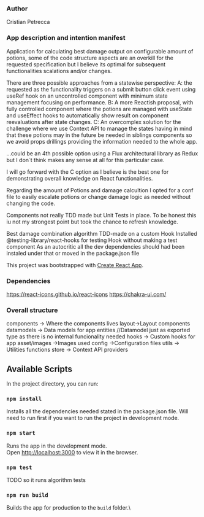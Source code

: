 ### Author 
Cristian Petrecca

### App description and intention manifest
Application for calculating best damage output on configurable amount of potions, some of the code structure aspects are an overkill for the requested specification but I believe its optimal for subsequent functionalities scalations and/or changes.

There are three possible approaches from a statewise perspective:
 A: the requested as the functionality triggers on a submit button click event using useRef hook on an uncontrolled component with minimum state management focusing on performance.
 B: A more Reactish proposal, with fully controlled component where the potions are managed with useState and useEffect hooks to automatically show result on component reevaluations after state changes.
 C: An overcomplex solution for the challenge where we use Context API to manage the states having in mind that these potions may in the future be needed in siblings components so we avoid props drillings providing the information needed to the whole app.

...could be an 4th possible option using a Flux architectural library as Redux but I don´t think makes any sense at all for this particular case.
 
I will go forward with the C option as I believe is the best one for demonstrating overall knowledge on React functionalities.

Regarding the amount of Potions and damage calcultion I opted for a conf file to easily escalate potions or change damage logic as needed without changing the code.

Components not really TDD made but Unit Tests in place. To be honest this iu not my strongest point but took the chance to refresh knowledge.

Best damage combination algorithm TDD-made on a custom Hook
Installed  @testing-library/react-hooks for testing Hook without making a test component 
As an autocritic all the dev dependencies should had been instaled under that or moved in the package.json file


This project was bootstrapped with [Create React App](https://github.com/facebook/create-react-app).

### Dependencies
https://react-icons.github.io/react-icons
https://chakra-ui.com/

### Overall structure
components -> Where the components lives
layout->Layout components
datamodels -> Data models for app entities
        //Datamodel just as exported type as there is no internal funcionality needed
hooks -> Custom hooks for app
asset/images ->Images used 
config ->Configuration files
utils -> Utilities functions
store -> Context API providers

## Available Scripts

In the project directory, you can run:

### `npm install`

Installs all the dependencies needed stated in the package.json file. Will need to run first if you want to run the project in development mode.

### `npm start`

Runs the app in the development mode.\
Open [http://localhost:3000](http://localhost:3000) to view it in the browser.


### `npm test`

TODO so it runs algorithm tests 

### `npm run build`

Builds the app for production to the `build` folder.\